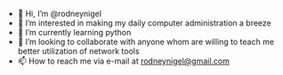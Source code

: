 - 👋 Hi, I’m @rodneynigel
- 👀 I’m interested in making my daily computer administration a breeze
- 🌱 I’m currently learning python
- 💞️ I’m looking to collaborate with anyone whom are willing to teach me better utilization of network tools
- 📫 How to reach me via e-mail at rodneynigel@gmail.com

<!---
rodneynigel/rodneynigel is a ✨ special ✨ repository because its `README.md` (this file) appears on your GitHub profile.
You can click the Preview link to take a look at your changes.
--->
